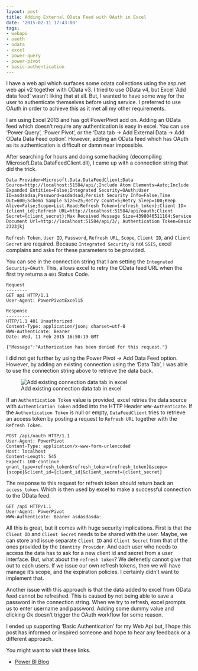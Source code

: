 ```yaml
---
layout: post
title: Adding External OData Feed with OAuth in Excel
date: '2015-02-11 17:43:00'
tags:
- webapi
- oauth
- odata
- excel
- power-query
- power-pivot
- basic-authentication
---
```


I have a web api which surfaces some odata collections using the asp.net web api v2 together with OData v3. I tried to use OData v4, but Excel ‘Add data feed’ wasn’t liking that at all. But, I wanted to have some way for the user to authenticate themselves before using service. I preferred to use OAuth in order to achieve this as it met all my other requirements.

I am using Excel 2013 and has got PowerPivot add on. Adding an OData feed which doesn’t require any authentication is easy in excel. You can use ‘Power Query’, ‘Power Pivot’, or the ‘Data tab -\> Add External Data -\> Add OData Data Feed option’. However, adding an OData feed which has OAuth as its authentication is difficult or damn near impossible.

After searching for hours and doing some hacking (decompiling Microsoft.Data.DataFeedClient.dll), I came up with a connection string that did the trick.

    Data Provider=Microsoft.Data.DataFeedClient;Data Source=http://localhost:51584/api/;Include Atom Elements=Auto;Include Expanded Entities=False;Integrated Security=OAuth;User ID=asdsadsa;Password=asdadsad;Persist Security Info=False;Time Out=600;Schema Sample Size=25;Retry Count=5;Retry Sleep=100;Keep Alive=False;Scope=List.Read;Refresh Token={refresh_token};Client ID={client_id};Refresh URL=http://localhost:51584/api/oauth;Client Secret={client_secret};Max Received Message Size=4398046511104;Service Document Url=http://localhost:51584/api/3/; Authentication Token=Basic 2323jkj

`Refresh Token`, `User ID`, `Password`, `Refresh URL`, `Scope`, `Client ID`, and `Client Secret` are required. Because `Integrated Security` is not `SSIS`, excel complains and asks for these parameters to be provided.

You can see in the connection string that I am setting the `Integrated Security=OAuth`. This, allows excel to retry the OData feed URL when the first try returns a `401` Status Code.

    Request
    --------
    GET api HTTP/1.1
    User-Agent: PowerPivotExcel15
    
    Response
    ---------
    HTTP/1.1 401 Unauthorized
    Content-Type: application/json; charset=utf-8
    WWW-Authenticate: Bearer
    Date: Wed, 11 Feb 2015 16:50:19 GMT
    
    {"Message":"Authorization has been denied for this request."}

I did not get further by using the Power Pivot -\> Add Data Feed option. However, by adding an existing connection using the ‘Data Tab’, I was able to use the connection string above to retrieve the data back.

<figure class="kg-card kg-image-card kg-card-hascaption"><img src="https://res.cloudinary.com/chekkan/image/upload/v1570362834/excel_data_add_existing_connections_xxviaj.png" class="kg-image" alt="Add existing connection data tab in excel" loading="lazy"><figcaption>Add existing connection data tab in excel</figcaption></figure>

If an `Authentication Token` value is provided, excel retries the data source with `Authentication Token` added into the HTTP Header `WWW-Authenticate`. If the `Authentication Token` is null or empty, `DataFeedClient` tries to retrieve an access token by posting a request to `Refresh URL` together with the `Refresh Token`.

    POST /api/oauth HTTP/1.1
    User-Agent: PowerPivot
    Content-Type: application/x-www-form-urlencoded
    Host: localhost
    Content-Length: 545
    Expect: 100-continue
    grant_type=refresh_token&refresh_token={refresh_token}&scope={scope}&client_id={client_id}&client_secret={client_secret}

The response to this request for refresh token should return back an `access_token`. Which is then used by excel to make a successful connection to the OData feed.

    GET /api HTTP/1.1
    User-Agent: PowerPivot
    WWW-Authenticate: Bearer asdasdasda:

All this is great, but it comes with huge security implications. First is that the `Client ID` and `Client Secret` needs to be shared with the user. Maybe, we can store and issue separate `Client ID` and `Client Secret` from that of the ones provided by the `Identity Provider`. And each user who needs to access the data has to ask for a new client id and secret from a user interface. But, what about the `refresh token`? We defenetly cannot give that out to each users. If we issue our own refresh tokens, then we will have manage it’s scope, and the expiration policies. I certainly didn’t want to implement that.

Another issue with this approach is that the data added to excel from OData feed cannot be refreshed. This is caused by not being able to save a password in the connection string. When we try to refresh, excel prompts us to enter username and password. Adding some dummy value and clicking Ok doesn’t trigger the OAuth workflow for some reason.

I ended up supporting ‘Basic Authentication’ for my Web Api but, I hope this post has informed or inspired someone and hope to hear any feedback or a different approach.

You might want to visit these links.

- [Power BI Blog](http://blogs.msdn.com/b/powerbi/)
